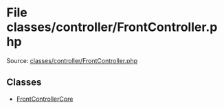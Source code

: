 File classes/controller/FrontController.php
=========

Source: [classes/controller/FrontController.php](https://github.com/PrestaShop/PrestaShop/blob/1.5.3.1/classes/controller/FrontController.php)


Classes
-------

* [FrontControllerCore](class.FrontControllerCore.md)

